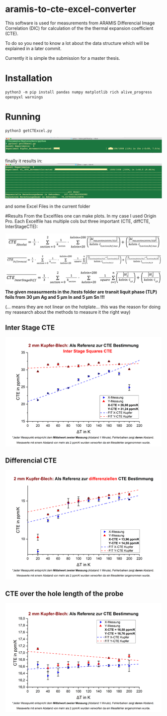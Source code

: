 # aramis-to-cte-excel-converter
This software is used for measurements from ARAMIS Differencial Image Correlation (DIC) for calculation of the the thermal expansion coefficient (CTE).

To do so you need to know a lot about the data structure which will be explained in a later commit.

Currently it is simple the submission for a master thesis.

# Installation
```
python3 -m pip install pandas numpy matplotlib rich alive_progress openpyxl warnings
```

# Running
```
python3 getCTExcel.py 
```

![MacDown Screenshot](./howtostart.png)

finally it results in:
![MacDown Screenshot](./finalImage.png)

and some Excel Files in the current folder

#Results
From the Excelfiles one can make plots. In my case I used Origin Pro. Each Excelfile has multiple cols but three important (CTE, diffCTE, InterStageCTE):


![MacDown Screenshot](./CTEAbolut.png)



![MacDown Screenshot](./CTEdiff.png)



![MacDown Screenshot](./CTEinterStage.png)



**The given measurments in the /tests folder are transit liquit phase (TLP) foils from 30 µm Ag and 5 µm In and 5 µm Sn !!!**

(... means they are not linear on the hotplate... this was the reason for doing my reasearch about the methods to measure it the right way)

## Inter Stage CTE
![MacDown Screenshot](./kupferinterstagecte.png)
## Differencial CTE
![MacDown Screenshot](./kupferdiffcte.png)
## CTE over the hole length of the probe
![MacDown Screenshot](./kupferreferenzmessung.png)
